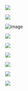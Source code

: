 ![](https://github.com/user-attachments/assets/522b969f-3ad2-4265-be01-112ae3e4b707)

![](https://github.com/user-attachments/assets/e55de17d-8a0e-4b0d-b241-f40c7f6a0fbf)

![image](https://github.com/user-attachments/assets/2b2372b8-4f91-4588-ade8-09925eb961ce)



![](https://github.com/user-attachments/assets/3d979cbe-1d90-47d3-bd1a-c47a4dd280ea)


![](https://github.com/user-attachments/assets/62a4ab45-f91e-4a55-a08c-9fa46a85af0b)


![](https://github.com/user-attachments/assets/c0f6bdf2-cc4a-472a-a4c3-375011124dcb)


![](https://github.com/user-attachments/assets/2db6d705-057a-4710-9f7a-be7dcbea67e8)


![](https://github.com/user-attachments/assets/7321311b-a5b6-4163-a540-7a7e5ffe3c2e)


![](https://github.com/user-attachments/assets/f81f96f9-74ee-47db-876f-6aa14bcef853)
